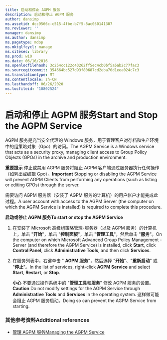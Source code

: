 ```yaml
---
title: 启动和停止 AGPM 服务
description: 启动和停止 AGPM 服务
author: dansimp
ms.assetid: dcc9566c-c515-4fbe-b7f5-8ac030141307
ms.reviewer: ''
manager: dansimp
ms.author: dansimp
ms.pagetype: mdop
ms.mktglfcycl: manage
ms.sitesec: library
ms.prod: w10
ms.date: 06/16/2016
ms.openlocfilehash: 3c254cc122c43262ff5ec4cb0bf5a5ab2c77fac3
ms.sourcegitcommit: 354664bc527d93f80687cd2eba70d1eea024c7c3
ms.translationtype: MT
ms.contentlocale: zh-CN
ms.lasthandoff: 06/26/2020
ms.locfileid: "10802524"
---
```

# <span data-ttu-id="af970-103">启动和停止 AGPM 服务</span><span class="sxs-lookup"><span data-stu-id="af970-103">Start and Stop the AGPM Service</span></span>


<span data-ttu-id="af970-104">AGPM 服务是充当安全代理的 Windows 服务，用于管理客户对存档和生产环境中的组策略对象（Gpo）的访问。</span><span class="sxs-lookup"><span data-stu-id="af970-104">The AGPM Service is a Windows service that acts as a security proxy, managing client access to Group Policy Objects (GPOs) in the archive and production environment.</span></span>

<span data-ttu-id="af970-105">**重要提示** 停止或禁用 AGPM 服务将阻止 AGPM 客户端通过服务器执行任何操作（如列出或编辑 Gpo）。</span><span class="sxs-lookup"><span data-stu-id="af970-105">**Important** Stopping or disabling the AGPM Service will prevent AGPM Clients from performing any operations (such as listing or editing GPOs) through the server.</span></span>

 

<span data-ttu-id="af970-106">需要访问 AGPM 服务器（安装了 AGPM 服务的计算机）的用户帐户才能完成此过程。</span><span class="sxs-lookup"><span data-stu-id="af970-106">A user account with access to the AGPM Server (the computer on which the AGPM Service is installed) is required to complete this procedure.</span></span>

**<span data-ttu-id="af970-107">启动或停止 AGPM 服务</span><span class="sxs-lookup"><span data-stu-id="af970-107">To start or stop the AGPM Service</span></span>**

1.  <span data-ttu-id="af970-108">在安装了 Microsoft 高级组策略管理-服务器（以及 AGPM 服务）的计算机上，单击 "**开始**"，单击 "**控制面板**"，单击 "**管理工具**"，然后单击 "**服务**"。</span><span class="sxs-lookup"><span data-stu-id="af970-108">On the computer on which Microsoft Advanced Group Policy Management - Server (and therefore the AGPM Service) is installed, click **Start**, click **Control Panel**, click **Administrative Tools**, and then click **Services**.</span></span>

2.  <span data-ttu-id="af970-109">在服务列表中，右键单击 " **AGPM 服务**"，然后选择 "**开始**"、"**重新启动**" 或 "**停止**"。</span><span class="sxs-lookup"><span data-stu-id="af970-109">In the list of services, right-click **AGPM Service** and select **Start**, **Restart**, or **Stop**.</span></span>

    <span data-ttu-id="af970-110">**小心** 不要通过操作系统中的 "**管理工具**和**服务**" 修改 AGPM 服务的设置。</span><span class="sxs-lookup"><span data-stu-id="af970-110">**Caution** Do not modify settings for the AGPM Service through **Administrative Tools** and **Services** in the operating system.</span></span> <span data-ttu-id="af970-111">这样做可能会阻止 AGPM 服务启动。</span><span class="sxs-lookup"><span data-stu-id="af970-111">Doing so can prevent the AGPM Service from starting.</span></span>

     

### <span data-ttu-id="af970-112">其他参考资料</span><span class="sxs-lookup"><span data-stu-id="af970-112">Additional references</span></span>

-   [<span data-ttu-id="af970-113">管理 AGPM 服务</span><span class="sxs-lookup"><span data-stu-id="af970-113">Managing the AGPM Service</span></span>](managing-the-agpm-service-agpm40.md)

 

 





